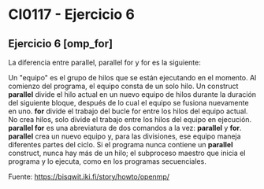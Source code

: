 
# CI0117 - Ejercicio 6


## Ejercicio 6  [omp_for]


La diferencia entre parallel, parallel for y for es la siguiente: 

Un "equipo" es el grupo de hilos que se están ejecutando en el momento. Al comienzo del programa, el equipo consta de un solo hilo. Un construct **parallel** divide el hilo actual en un nuevo equipo de hilos durante la duración del siguiente bloque, después de lo cual el equipo se fusiona nuevamente en uno. 
**for** divide el trabajo del bucle for entre los hilos del equipo actual. No crea hilos, solo divide el trabajo entre los hilos del equipo en ejecución. **parallel for** es una abreviatura de dos comandos a la vez: **parallel** y **for**.  **parallel** crea un nuevo equipo y, para las divisiones, ese equipo maneja diferentes partes del ciclo. Si el programa nunca contiene un **parallel** construct, nunca hay más de un hilo; el subproceso maestro que inicia el programa y lo ejecuta, como en los programas secuenciales.

Fuente:
https://bisqwit.iki.fi/story/howto/openmp/